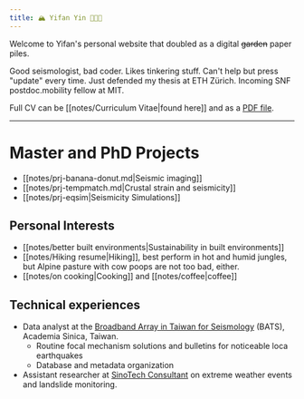 ```yaml
---
title: 🏔 Yifan Yin 🧑🏻‍💻
---
```


Welcome to Yifan's personal website that doubled as a digital ~~garden~~ paper piles.

Good seismologist, bad coder. Likes tinkering stuff. Can't help but press "update" every time.
Just defended my thesis at ETH Zürich. Incoming SNF postdoc.mobility fellow at MIT.

Full CV can be [[notes/Curriculum Vitae|found here]] and as a [PDF file](https://yifanyin.github.io/yifans_cv_2022.pdf).

---
# Master and PhD Projects
- [[notes/prj-banana-donut.md|Seismic imaging]]
- [[notes/prj-tempmatch.md|Crustal strain and seismicity]]
- [[notes/prj-eqsim|Seismicity Simulations]]

## Personal Interests
- [[notes/better built environments|Sustainability in built environments]]
- [[notes/Hiking resume|Hiking]], best perform in hot and humid jungles, but Alpine pasture with cow poops are not too bad, either.
- [[notes/on cooking|Cooking]] and [[notes/coffee|coffee]]

## Technical experiences
- Data analyst at the [Broadband Array in Taiwan for Seismology](https://bats.earth.sinica.edu.tw/) (BATS), Academia Sinica, Taiwan.
    - Routine focal mechanism solutions and bulletins for noticeable loca earthquakes
    - Database and metadata organization
- Assistant researcher at [SinoTech Consultant](https://www.sinotech.org.tw/) on extreme weather events and landslide monitoring.